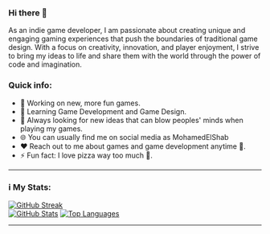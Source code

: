 ### Hi there 👋


As an indie game developer, I am passionate about creating unique and engaging gaming experiences that push the boundaries of traditional game design. With a focus on creativity, innovation, and player enjoyment, I strive to bring my ideas to life and share them with the world through the power of code and imagination.

### Quick info:
- 🔭 Working on new, more fun games.
- 🌱 Learning Game Development and Game Design.
- 🤔 Always looking for new ideas that can blow peoples' minds when playing my games.
- 🌐 You can usually find me on social media as MohamedElShab
- ❤️ Reach out to me about games and game development anytime 🤗.
- ⚡ Fun fact: I love pizza way too much 🍕.

---

### ℹ️ My Stats:
[![GitHub Streak](https://github-readme-streak-stats.herokuapp.com?user=MohamedGamalBarghash&theme=dark)](https://git.io/streak-stats)  
[![GitHub Stats](https://github-readme-stats.vercel.app/api/?username=MohamedGamalBarghash&count_private=true&theme=react&showicons=true)](https://github.com/Amr-Wael-Dev)
[![Top Languages](https://github-readme-stats.vercel.app/api/top-langs/?username=MohamedGamalBarghash&layout=compact&theme=vision-friendly-dark)](https://github.com/anuraghazra/github-readme-stats)

---

<!--
**MohamedGamalBarghash/MohamedGamalBarghash** is a ✨ _special_ ✨ repository because its `README.md` (this file) appears on your GitHub profile.

Here are some ideas to get you started:

- 🔭 I’m currently working on ...
- 🌱 I’m currently learning ...
- 👯 I’m looking to collaborate on ...
- 🤔 I’m looking for help with ...
- 💬 Ask me about ...
- 📫 How to reach me: ...
- 😄 Pronouns: ...
- ⚡ Fun fact: ...
-->
